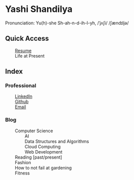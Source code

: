 # Yashi Shandilya
Pronunciation: Yu(h)-she Sh-ah-n-d-ih-l-yh, /ˈjʌʃi/ /ʃændɪljə/

## Quick Access
&nbsp;&nbsp;&nbsp;&nbsp;&nbsp;&nbsp;&nbsp;&nbsp;[Resume](https://drive.google.com/file/d/1zCAAfZa6qbmvsVMz6R024JzJ7x2tuEHz/view?usp=sharing)\
&nbsp;&nbsp;&nbsp;&nbsp;&nbsp;&nbsp;&nbsp;&nbsp;Life at Present

## Index
### Professional
&nbsp;&nbsp;&nbsp;&nbsp;&nbsp;&nbsp;&nbsp;&nbsp;[LinkedIn](https://www.linkedin.com/in/yashishandilya/)\
&nbsp;&nbsp;&nbsp;&nbsp;&nbsp;&nbsp;&nbsp;&nbsp;[Github](https://github.com/yashishandilya)\
&nbsp;&nbsp;&nbsp;&nbsp;&nbsp;&nbsp;&nbsp;&nbsp;[Email](yashishandilya55@gmail.com)

### Blog
&nbsp;&nbsp;&nbsp;&nbsp;&nbsp;&nbsp;&nbsp;&nbsp;Computer Science\
&nbsp;&nbsp;&nbsp;&nbsp;&nbsp;&nbsp;&nbsp;&nbsp;&nbsp;&nbsp;&nbsp;&nbsp;&nbsp;&nbsp;&nbsp;&nbsp;AI\
&nbsp;&nbsp;&nbsp;&nbsp;&nbsp;&nbsp;&nbsp;&nbsp;&nbsp;&nbsp;&nbsp;&nbsp;&nbsp;&nbsp;&nbsp;&nbsp;Data Structures and Algorithms\
&nbsp;&nbsp;&nbsp;&nbsp;&nbsp;&nbsp;&nbsp;&nbsp;&nbsp;&nbsp;&nbsp;&nbsp;&nbsp;&nbsp;&nbsp;&nbsp;Cloud Computing\
&nbsp;&nbsp;&nbsp;&nbsp;&nbsp;&nbsp;&nbsp;&nbsp;&nbsp;&nbsp;&nbsp;&nbsp;&nbsp;&nbsp;&nbsp;&nbsp;Web Development\
&nbsp;&nbsp;&nbsp;&nbsp;&nbsp;&nbsp;&nbsp;&nbsp;Reading \[past/present]\
&nbsp;&nbsp;&nbsp;&nbsp;&nbsp;&nbsp;&nbsp;&nbsp;Fashion\
&nbsp;&nbsp;&nbsp;&nbsp;&nbsp;&nbsp;&nbsp;&nbsp;How to not fail at gardening\
&nbsp;&nbsp;&nbsp;&nbsp;&nbsp;&nbsp;&nbsp;&nbsp;Fitness
